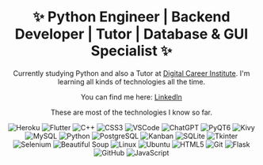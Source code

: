 <!-- Header -->
<h1 align="center">✨ Python Engineer | Backend Developer | Tutor | Database & GUI Specialist ✨</h1>

<!-- Description -->
<p align="center">
Currently studying Python and also a Tutor at <a href="https://digitalcareerinstitute.org/" target="_blank">Digital Career Institute</a>. 
I'm learning all kinds of technologies all the time.<br> 

<p align="center"> 
You can find me here: <a href="https://www.linkedin.com/in/roger-iskrenov-a612302b1/" target="_blank">LinkedIn</a><br>
</p>

<p align="center">
These are most of the technologies I know so far.
</p>


</p>

<!-- Icons for skills -->
<p align="center">
  <!-- Heroku -->
  <img src="https://img.shields.io/badge/Heroku-430098?style=for-the-badge&logo=heroku&logoColor=white" alt="Heroku">

  <!-- Flutter -->
  <img src="https://img.shields.io/badge/Flutter-02569B?style=for-the-badge&logo=flutter&logoColor=white" alt="Flutter">

  <!-- C++ -->
  <img src="https://img.shields.io/badge/C++-00599C?style=for-the-badge&logo=cplusplus&logoColor=white" alt="C++">

  <!-- CSS -->
  <img src="https://img.shields.io/badge/CSS3-1572B6?style=for-the-badge&logo=css3&logoColor=white" alt="CSS3">

  <!-- VSCode -->
  <img src="https://img.shields.io/badge/VSCode-007ACC?style=for-the-badge&logo=visual-studio-code&logoColor=white" alt="VSCode">

  <!-- ChatGPT -->
  <img src="https://img.shields.io/badge/ChatGPT-00A9E0?style=for-the-badge&logo=openai&logoColor=white" alt="ChatGPT">

  <!-- PyQT6 -->
  <img src="https://img.shields.io/badge/PyQT6-01A9E1?style=for-the-badge&logo=python&logoColor=white" alt="PyQT6">

  <!-- Kivy -->
  <img src="https://img.shields.io/badge/Kivy-4B8BBE?style=for-the-badge&logo=kivy&logoColor=white" alt="Kivy">

  <!-- MySQL -->
  <img src="https://img.shields.io/badge/MySQL-4479A1?style=for-the-badge&logo=mysql&logoColor=white" alt="MySQL">

  <!-- Python -->
  <img src="https://img.shields.io/badge/Python-3776AB?style=for-the-badge&logo=python&logoColor=white" alt="Python">

  <!-- PostgreSQL -->
  <img src="https://img.shields.io/badge/PostgreSQL-316192?style=for-the-badge&logo=postgresql&logoColor=white" alt="PostgreSQL">

  <!-- Kanban -->
  <img src="https://img.shields.io/badge/Kanban-0C4B6A?style=for-the-badge&logo=trello&logoColor=white" alt="Kanban">

  <!-- SQLite -->
  <img src="https://img.shields.io/badge/SQLite-003B57?style=for-the-badge&logo=sqlite&logoColor=white" alt="SQLite">

  <!-- Tkinter -->
  <img src="https://img.shields.io/badge/Tkinter-008080?style=for-the-badge&logo=python&logoColor=white" alt="Tkinter">

  <!-- Selenium -->
  <img src="https://img.shields.io/badge/Selenium-43B02A?style=for-the-badge&logo=selenium&logoColor=white" alt="Selenium">

  <!-- Beautiful Soup -->
  <img src="https://img.shields.io/badge/Beautiful_Soup-FAE4B4?style=for-the-badge&logo=python&logoColor=white" alt="Beautiful Soup">

  <!-- Linux -->
  <img src="https://img.shields.io/badge/Linux-FCC624?style=for-the-badge&logo=linux&logoColor=black" alt="Linux">

  <!-- Ubuntu -->
  <img src="https://img.shields.io/badge/Ubuntu-E95420?style=for-the-badge&logo=ubuntu&logoColor=white" alt="Ubuntu">

  <!-- HTML5 -->
  <img src="https://img.shields.io/badge/HTML5-E34F26?style=for-the-badge&logo=html5&logoColor=white" alt="HTML5">

  <!-- Git -->
  <img src="https://img.shields.io/badge/Git-F05032?style=for-the-badge&logo=git&logoColor=white" alt="Git">

  <!-- Flask -->
  <img src="https://img.shields.io/badge/Flask-000000?style=for-the-badge&logo=flask&logoColor=white" alt="Flask">

  <!-- GitHub -->
  <img src="https://img.shields.io/badge/GitHub-181717?style=for-the-badge&logo=github&logoColor=white" alt="GitHub">

  <!-- JavaScript -->
  <img src="https://img.shields.io/badge/JavaScript-323330?style=for-the-badge&logo=javascript&logoColor=F7DF1E" alt="JavaScript">
</p>
